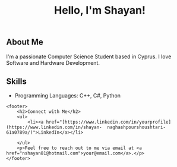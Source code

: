 <!DOCTYPE html>
<html lang="en">
<head>
    <meta charset="UTF-8">
    <meta name="viewport" content="width=device-width, initial-scale=1.0">
    <link rel="stylesheet" href="styles.css">
    <title>GitHub Profile</title>
</head>
<body>
    <header>
        <h1>Hello, I'm <span>Shayan</span>!</h1>
    </header>
    <section>
        <h2>About Me</h2>
        <p>I'm a passionate <span>Computer Science Student</span> based in <span>Cyprus</span>. I love <span>Software and Hardware Development</span>.</p>
    </section>
    <section>
        <h2>Skills</h2>
        <ul>
            <li>Programming Languages: <span>C++, C#, Python</span></li>  
        </ul>
    </section>


    <footer>
        <h2>Connect with Me</h2>
        <ul>
            <li><a href="[https://www.linkedin.com/in/yourprofile](https://www.linkedin.com/in/shayan-  naghashpourshoushtari-61a0789a/)">LinkedIn</a></li>

        </ul>
        <p>Feel free to reach out to me via email at <a href="nshayan81@hotmail.com">your@email.com</a>.</p>
    </footer>
</body>
</html>

